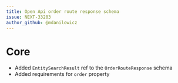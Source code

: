 ```yaml
---
title: Open Api order route response schema
issue: NEXT-33203
author_github: @mdanilowicz
---
```

# Core
* Added `EntitySearchResult` ref to the `OrderRouteResponse` schema
* Added requirements for `order` property